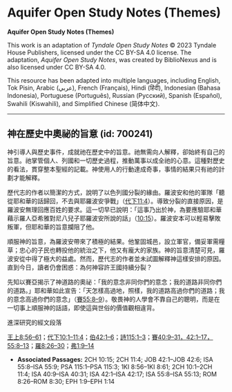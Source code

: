 # Aquifer Open Study Notes (Themes)

**Aquifer Open Study Notes (Themes)**

This work is an adaptation of *Tyndale Open Study Notes* © 2023 Tyndale House Publishers, licensed under the CC BY\-SA 4\.0 license. The adaptation, *Aquifer Open Study Notes*, was created by BiblioNexus and is also licensed under CC BY\-SA 4\.0\.

This resource has been adapted into multiple languages, including English, Tok Pisin, Arabic (عربي), French (Français), Hindi (हिंदी), Indonesian (Bahasa Indonesia), Portuguese (Português), Russian (Русский), Spanish (Español), Swahili (Kiswahili), and Simplified Chinese (简体中文).



--------------------------------

## 神在歷史中奧祕的旨意 (id: 700241)

神引導人與歷史事件，成就祂在歷史中的旨意。祂無需向人解釋，卻始終有自己的旨意。祂掌管個人、列國和一切歷史過程，推動萬事以成全祂的心意。這種對歷史的看法，貫穿整本聖經的記載。神使用人的行動達成奇事，事情的結果只有祂的計劃才能解釋。

歷代志的作者以簡潔的方式，說明了以色列國分裂的緣由。羅波安和他的軍隊「聽從耶和華的話歸回，不去與耶羅波安爭戰」（[代下11:4](https://ref.ly/2Chr11:4)）。導致分裂的直接原因，是羅波安無理回應百姓的要求。這一切早已說明：「這事乃出於神，為要應驗耶和華藉示羅人亞希雅對尼八兒子耶羅波安所說的話」（[10:15](https://ref.ly/2Chr10:15)）。羅波安本可以輕易擊敗叛軍，但耶和華的旨意攔阻了他。

順服神的旨意，為羅波安帶來了積極的結果。他鞏固城邑，設立軍官，備妥軍需糧草；忠心的子民也轉投他的統治之下，他又有龐大的家族。神的旨意清楚可見，羅波安從中得了極大的益處。然而，歷代志的作者並未試圖解釋神這樣安排的原因。直到今日，讀者仍會困惑：為何神容許王國持續分裂？

先知以賽亞揭示了神道路的奧祕：「我的意念非同你們的意念；我的道路非同你們的道路。」耶和華如此宣告：「天怎樣高過地，照樣，我的道路高過你們的道路；我的意念高過你們的意念」（[賽55:8–9](https://ref.ly/Isa55:8-Isa55:9)）。敬畏神的人學會不靠自己的聰明，而是在一切事上順服神的話語，即使這與世俗的價值觀相違背。

進深研究的經文段落

[王上8:56–61](https://ref.ly/1Kgs8:56-1Kgs8:61)；[代下10:1–11:4](https://ref.ly/2Chr10:1-2Chr11:4)；[伯42:1–6](https://ref.ly/Job42:1-Job42:6)；[詩115:1–3](https://ref.ly/Ps115:1-Ps115:3)；[賽40:9–31，](https://ref.ly/Isa40:9-Isa40:31)[42:1–17，](https://ref.ly/Isa42:1-Isa42:17)[55:8–13](https://ref.ly/Isa55:8-Isa55:13)；[羅8:26–30](https://ref.ly/Rom8:26-Rom8:30)；[弗1:9–14](https://ref.ly/Eph1:9-Eph1:14)

* **Associated Passages:** 2CH 10:15; 2CH 11:4; JOB 42:1–JOB 42:6; ISA 55:8–ISA 55:9; PSA 115:1–PSA 115:3; 1KI 8:56–1KI 8:61; 2CH 10:1–2CH 11:4; ISA 40:9–ISA 40:31; ISA 42:1–ISA 42:17; ISA 55:8–ISA 55:13; ROM 8:26–ROM 8:30; EPH 1:9–EPH 1:14

